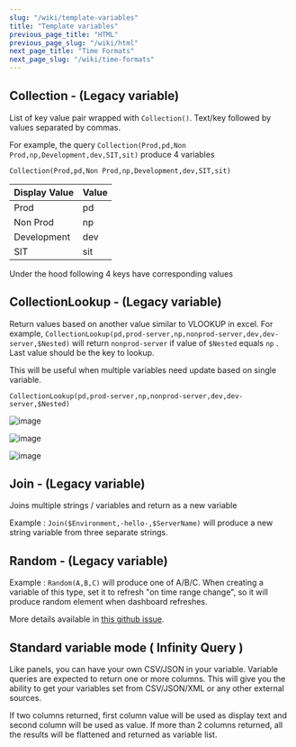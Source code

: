 ```yaml
---
slug: "/wiki/template-variables"
title: "Template variables"
previous_page_title: "HTML"
previous_page_slug: "/wiki/html"
next_page_title: "Time Formats"
next_page_slug: "/wiki/time-formats"
---
```


## Collection - (Legacy variable)

List of key value pair wrapped with `Collection()`. Text/key followed by values separated by commas.

For example, the query  `Collection(Prod,pd,Non Prod,np,Development,dev,SIT,sit)` produce 4 variables

```
Collection(Prod,pd,Non Prod,np,Development,dev,SIT,sit)
```

| Display Value | Value |
|---------------|-------|
| Prod | pd |
| Non Prod | np |
| Development | dev |
| SIT | sit |

Under the hood following 4 keys have corresponding values

## CollectionLookup - (Legacy variable)

Return values based on another value similar to VLOOKUP in excel. For example, `CollectionLookup(pd,prod-server,np,nonprod-server,dev,dev-server,$Nested)` will return `nonprod-server` if value of `$Nested` equals `np` . Last value should be the key to lookup. 

This will be useful when multiple variables need update based on single variable.

```
CollectionLookup(pd,prod-server,np,nonprod-server,dev,dev-server,$Nested)
```

![image](https://user-images.githubusercontent.com/153843/95761926-ec168200-0ca4-11eb-8758-ff5885564180.png#center)

![image](https://user-images.githubusercontent.com/153843/95762001-081a2380-0ca5-11eb-957a-34bfca767769.png#center)

![image](https://user-images.githubusercontent.com/153843/95762082-241dc500-0ca5-11eb-9d9f-b3f6d1440b76.png#center)

## Join - (Legacy variable)

Joins multiple strings / variables and return as a new variable

Example : `Join($Environment,-hello-,$ServerName)` will produce a new string variable from three separate strings. 

## Random - (Legacy variable)

Example : `Random(A,B,C)` will produce one of A/B/C. When creating a variable of this type, set it to refresh "on time range change", so it will produce random element when dashboard refreshes. 

More details available in [this github issue](https://github.com/yesoreyeram/grafana-infinity-datasource/issues/4).

## Standard variable mode ( Infinity Query )

Like panels, you can have your own CSV/JSON in your variable. Variable queries are expected to return one or more columns. This will give you the ability to get your variables set from CSV/JSON/XML or any other external sources.

If two columns returned, first column value will be used as display text and second column will be used as value. If more than 2 columns returned, all the results will be flattened and returned as variable list.

